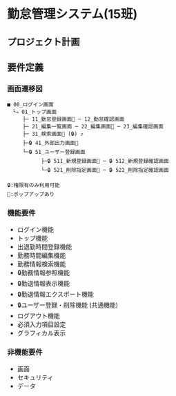 # 勤怠管理システム(15班)

## プロジェクト計画

## 要件定義

### 画面遷移図
```
■ 00_ログイン画面
　└→ 01_トップ画面
　　　├─ 11_勤怠登録画面📢 ─ 12_勤怠確認画面
　　　├─ 21_編集一覧画面 ─ 22_編集画面📢 ─ 23_編集確認画面
　　　├─ 31_検索画面📢 (🔒) ⤴
　　　├─🔒 41_外部出力画面📢
　　　└─🔒 51_ユーザー登録画面
　　      　├─🔒 511_新規登録画面📢 ─ 🔒 512_新規登録確認画面
　　      　└─🔒 521_削除指定画面📢 ─ 🔒 522_削除指定確認画面
    
🔒:権限有のみ利用可能
📢:ポップアップあり
```

### 機能要件
- ログイン機能
- トップ機能
- 出退勤時間登録機能
- 勤務時間編集機能
- 勤務情報検索機能
- 🔒勤務情報参照機能
- 🔒勤退情報表示機能
- 🔒勤退情報エクスポート機能
- 🔒ユーザー登録・削除機能
(共通機能)
- ログアウト機能
- 必須入力項目設定
- グラフィカル表示

### 非機能要件
- 画面
- セキュリティ
- データ
